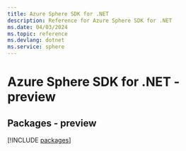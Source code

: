 ```yaml
---
title: Azure Sphere SDK for .NET
description: Reference for Azure Sphere SDK for .NET
ms.date: 04/03/2024
ms.topic: reference
ms.devlang: dotnet
ms.service: sphere
---
```

# Azure Sphere SDK for .NET - preview
## Packages - preview
[!INCLUDE [packages](sphere-index.md)]